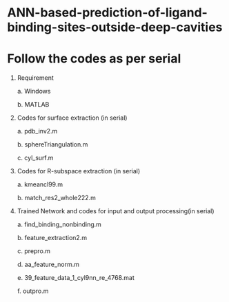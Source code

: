 # ANN-based-prediction-of-ligand-binding-sites-outside-deep-cavities
# Follow the codes as per serial
1.	Requirement
   
    a.	Windows
  	
    b.	MATLAB
  	
3.	Codes for surface extraction (in serial)
   
    a.	pdb_inv2.m
  	
    b.	sphereTriangulation.m
  	
    c.	cyl_surf.m
  	
5.	Codes for R-subspace extraction (in serial)
   
    a.	kmeancl99.m
  	
    b.	match_res2_whole222.m
  	
7.	Trained Network and codes for input and output processing(in serial)
   
    a.	find_binding_nonbinding.m
  	
    b.	feature_extraction2.m
  	
    c.	prepro.m
  	
    d.	aa_feature_norm.m
  	
    e.	39_feature_data_1_cyl9nn_re_4768.mat
  	
    f.	outpro.m
  	
